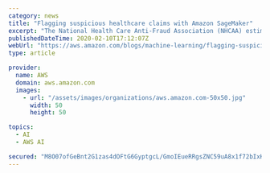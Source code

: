 ```yaml
---
category: news
title: "Flagging suspicious healthcare claims with Amazon SageMaker"
excerpt: "The National Health Care Anti-Fraud Association (NHCAA) estimates that healthcare fraud costs the nation approximately $68 billion annually—3% of the nation’s $2.26 trillion in healthcare spending. This is a conservative estimate; other estimates range as high as 10% of annual healthcare expenditure,"
publishedDateTime: 2020-02-10T17:12:07Z
webUrl: "https://aws.amazon.com/blogs/machine-learning/flagging-suspicious-healthcare-claims-with-amazon-sagemaker/"
type: article

provider:
  name: AWS
  domain: aws.amazon.com
  images:
    - url: "/assets/images/organizations/aws.amazon.com-50x50.jpg"
      width: 50
      height: 50

topics:
  - AI
  - AWS AI

secured: "M8O07ofGeBnt2G1zas4dOFtG6GyptgcL/GmoIEueRRgsZNC59uA8x1f72bIxKgQ0oKWYCP5rqWRabF6nm5AZAQnj6A35Q+pjquhlMdn4Z8aF9JUCoZyfEMbDzAoqQuwfzeHSOpc7XbBkdxpyXITpE4mM/OOWdDaAp04ouRRL8cDYF3TXqIURwJS2KPI+BYemDR6nV0PsUaC3wn1meYowjIKLh8k7E7EF4Ey3F16MxGEQeyKOz1Z9WVswl/slL1LHDMm67JQLOS/Rtq1SkHbLNt6oR/8fQcR0FaON+wY3ok0co8AiNRsDKIDHsqDwG2fB3ndvfDH39M4YPPVWfNAP/g==;nDoFI+Wo/N92mNdSjThscQ=="
---
```


